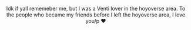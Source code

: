 <p align="center">
Idk if yall rememeber me, but I was a Venti lover in the hoyoverse area. To the people who became my friends before I left the hoyoverse area, I love you/p ❤️
</p>


